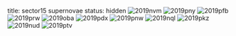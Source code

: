 title: sector15 supernovae
status: hidden
![2019nvm]({filename}../../images/sector15/lc_2019nvm_cleaned.png)
![2019pny]({filename}../../images/sector15/lc_2019pny_cleaned.png)
![2019pfb]({filename}../../images/sector15/lc_2019pfb_cleaned.png)
![2019prw]({filename}../../images/sector15/lc_2019prw_cleaned.png)
![2019oba]({filename}../../images/sector15/lc_2019oba_cleaned.png)
![2019pdx]({filename}../../images/sector15/lc_2019pdx_cleaned.png)
![2019pnw]({filename}../../images/sector15/lc_2019pnw_cleaned.png)
![2019nql]({filename}../../images/sector15/lc_2019nql_cleaned.png)
![2019pkz]({filename}../../images/sector15/lc_2019pkz_cleaned.png)
![2019nud]({filename}../../images/sector15/lc_2019nud_cleaned.png)
![2019ptv]({filename}../../images/sector15/lc_2019ptv_cleaned.png)
